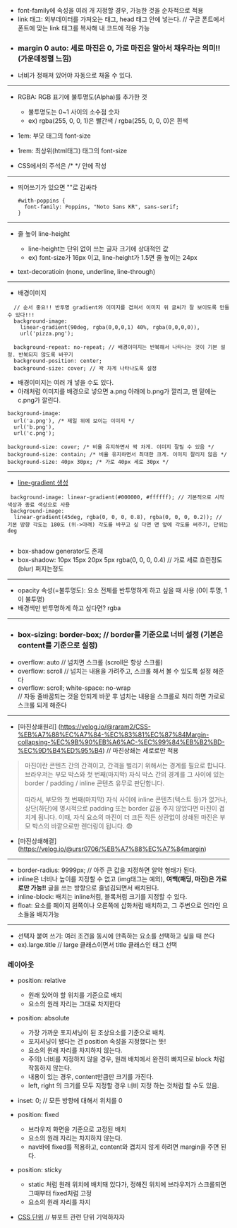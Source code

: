 * font-family에 속성을 여러 개 지정할 경우, 가능한 것을 순차적으로 적용
* link 태그: 외부데이터를 가져오는 태그, head 태그 안에 넣는다. // 구글 폰트에서 폰트에 맞는 link 태그를 복사해 내 코드에 적용 가능
* ### margin 0 auto: 세로 마진은 0, 가로 마진은 알아서 채우라는 의미!! (가운데정렬 느낌)
* 너비가 정해져 있어야 자동으로 채울 수 있다.

---

* RGBA: RGB 표기에 불투명도(Alpha)를 추가한 것
  * 불투명도는 0~1 사이의 소수점 숫자
  * ex) rgba(255, 0, 0, 1)은 빨간색 / rgba(255, 0, 0, 0)은 흰색

* 1em: 부모 태그의 font-size
* 1rem: 최상위(html태그) 태그의 font-size

* CSS에서의 주석은 /* */ 안에 작성

---

* 띄어쓰기가 있으면 ""로 감싸라
  ```
  #with-poppins {
    font-family: Poppins, "Noto Sans KR", sans-serif;
  }
  ```
---

* 줄 높이 line-height
  * line-height는 단위 없이 쓰는 글자 크기에 상대적인 값
  * ex) font-size가 16px 이고, line-height가 1.5면 줄 높이는 24px
 
* text-decoratioin (none, underline, line-through)

---

* 배경이미지
```
  // 순서 중요!! 반투명 gradient와 이미지를 겹쳐서 이미지 위 글씨가 잘 보이도록 만들 수 있다!!!
  background-image: 
    linear-gradient(90deg, rgba(0,0,0,1) 40%, rgba(0,0,0,0)), 
    url('pizza.png');

  background-repeat: no-repeat; // 배경이미지는 반복해서 나타나는 것이 기본 설정. 반복되지 않도록 바꾸기
  background-position: center;
  background-size: cover; // 꽉 차게 나타나도록 설정
```

* 배경이미지는 여러 개 넣을 수도 있다.
* 아래처럼 이미지를 배경으로 넣으면 a.png 아래에 b.png가 깔리고, 맨 밑에는 c.png가 깔린다.
```
background-image:
  url('a.png'), /* 제일 위에 보이는 이미지 */
  url('b.png'),
  url('c.png');
```
```
background-size: cover; /* 비율 유지하면서 꽉 차게. 이미지 잘릴 수 있음 */
background-size: contain; /* 비율 유지하면서 최대한 크게. 이미지 잘리지 않음 */
background-size: 40px 30px; /* 가로 40px 세로 30px */
```

---
* [line-gradient 생성](https://cssgradient.io/)
```
 background-image: linear-gradient(#000000, #ffffff); // 기본적으로 시작 색상과 종료 색상으로 사용
 background-image:
  linear-gradient(45deg, rgba(0, 0, 0, 0.8), rgba(0, 0, 0, 0.2)); // 기본 방향 각도는 180도 (위->아래) 각도를 바꾸고 싶 다면 맨 앞에 각도를 써주기, 단위는 deg


```

* box-shadow generator도 존재
* box-shadow: 10px 15px 20px 5px rgba(0, 0, 0, 0.4) // 가로 세로 흐린정도(blur) 퍼지는정도



---
* opacity 속성(=불투명도): 요소 전체를 반투명하게 하고 싶을 때 사용 (0이 투명, 1이 불투명)
* 배경색만 반투명하게 하고 싶다면? rgba
---
* ### box-sizing: border-box; // border를 기준으로 너비 설정 (기본은 content를 기준으로 설정)
* overflow: auto // 넘치면 스크롤 (scroll은 항상 스크롤)
* overflow: scroll // 넘치는 내용을 가려주고, 스크롤 해서 볼 수 있도록 설정 해준다
* overflow: scroll; white-space: no-wrap <br>// 자동 줄바꿈되는 것을 안되게 바꾼 후 넘치는 내용을 스크롤로 처리 하면 가로로 스크롤 되게 해준다

---
* [마진상쇄원리] (https://velog.io/@raram2/CSS-%EB%A7%88%EC%A7%84-%EC%83%81%EC%87%84Margin-collapsing-%EC%9B%90%EB%A6%AC-%EC%99%84%EB%B2%BD-%EC%9D%B4%ED%95%B4) // 마진상쇄는 세로로만 적용
>마진이란 콘텐츠 간의 간격이고, 간격을 벌리기 위해서는 경계를 필요로 합니다. 브라우저는 부모 박스와 첫 번째(마지막) 자식 박스 간의 경계를 그 사이에 있는 border / padding / inline 콘텐츠 유무로 판단합니다.<br><br>따라서, 부모와 첫 번째(마지막) 자식 사이에 inline 콘텐츠(텍스트 등)가 없거나, 상단(하단)에 명시적으로 padding 또는 border 값을 주지 않았다면 마진이 겹치게 됩니다. 이때, 자식 요소의 마진이 더 크든 작든 상관없이 상쇄된 마진은 부모 박스의 바깥으로만 렌더링이 됩니다. 😨
* [마진상쇄해결] (https://velog.io/@ursr0706/%EB%A7%88%EC%A7%84margin)

---
* border-radius: 9999px; // 아주 큰 값을 지정하면 알약 형태가 된다.
* inline은 너비나 높이를 지정할 수 없고 (img태그는 예외), <strong>여백(패딩, 마진)은 가로로만 가능!!</strong> 글을 쓰는 방향으로 줄넘김되면서 배치된다.
* inline-block: 배치는 inline처럼, 블록처럼 크기를 지정할 수 있다.
* float: 요소를 페이지 왼쪽이나 오른쪽에 삽화처럼 배치하고, 그 주변으로 인라인 요소들을 배치가능
---
* 선택자 붙여 쓰기: 여러 조건을 동시에 만족하는 요소를 선택하고 싶을 때 쓴다
* ex).large.title // large 클래스이면서 title 클래스인 태그 선택


### 레이아웃
* position: relative
  * 원래 있어야 할 위치를 기준으로 배치
  * 요소의 원래 자리는 그대로 차지한다
    
* position: absolute
  * 가장 가까운 포지셔닝이 된 조상요소를 기준으로 배치.
  * 포지셔닝이 됐다는 건 position 속성을 지정했다는 뜻!
  * 요소의 원래 자리를 차지하지 않는다.
  * 주의) 너비를 지정하지 않을 경우, 원래 배치에서 완전히 빠지므로 block 처럼 작동하지 않는다.
  * 내용이 있는 경우, content만큼만 크기를 가진다.
  * left, right 의 크기를 모두 지정할 경우 너비 지정 하는 것처럼 할 수도 있음.
 
* inset: 0; // 모든 방향에 대해서 위치를 0

* position: fixed
  * 브라우저 화면을 기준으로 고정된 배치
  * 요소의 원래 자리는 차지하지 않는다.
  * nav바에 fixed를 적용하고, content와 겹치지 않게 하려면 margin을 주면 된다.
 
 * position: sticky
   * static 처럼 원래 위치에 배치돼 있다가, 정해진 위치에 브라우저가 스크롤되면 그때부터 fixed처럼 고정
   * 요소의 원래 자리를 차지


* [CSS 단위](https://webclub.tistory.com/356) // 뷰포트 관련 단위 기억하자자
